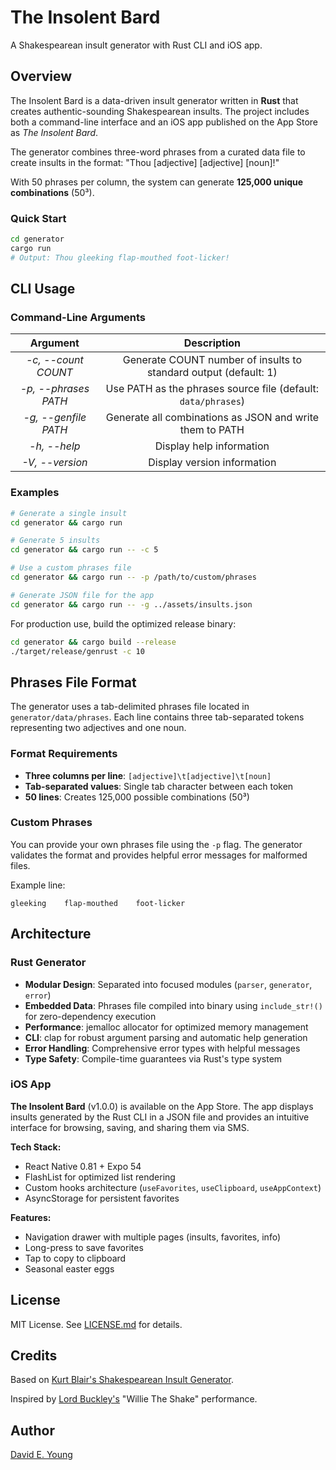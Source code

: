 # The Insolent Bard

A Shakespearean insult generator with Rust CLI and iOS app.

## Overview

The Insolent Bard is a data-driven insult generator written in **Rust** that creates authentic-sounding
Shakespearean insults. The project includes both a command-line interface and an iOS app published on the
App Store as _The Insolent Bard_.

The generator combines three-word phrases from a curated data file to create insults in the format:
"Thou [adjective] [adjective] [noun]!"

With 50 phrases per column, the system can generate **125,000 unique combinations** (50³).

### Quick Start

```bash
cd generator
cargo run
# Output: Thou gleeking flap-mouthed foot-licker!
```

## CLI Usage

### Command-Line Arguments

| Argument | Description |
| :-: |:-: |
| _-c, --count COUNT_ | Generate COUNT number of insults to standard output (default: 1) |
| _-p, --phrases PATH_ | Use PATH as the phrases source file (default: `data/phrases`) |
| _-g, --genfile PATH_ | Generate all combinations as JSON and write them to PATH |
| _-h, --help_ | Display help information |
| _-V, --version_ | Display version information |

### Examples

```bash
# Generate a single insult
cd generator && cargo run

# Generate 5 insults
cd generator && cargo run -- -c 5

# Use a custom phrases file
cd generator && cargo run -- -p /path/to/custom/phrases

# Generate JSON file for the app
cd generator && cargo run -- -g ../assets/insults.json
```

For production use, build the optimized release binary:

```bash
cd generator && cargo build --release
./target/release/genrust -c 10
```

## Phrases File Format

The generator uses a tab-delimited phrases file located in `generator/data/phrases`. Each line contains three
tab-separated tokens representing two adjectives and one noun.

### Format Requirements

- **Three columns per line**: `[adjective]\t[adjective]\t[noun]`
- **Tab-separated values**: Single tab character between each token
- **50 lines**: Creates 125,000 possible combinations (50³)

### Custom Phrases

You can provide your own phrases file using the `-p` flag. The generator validates the format and provides
helpful error messages for malformed files.

Example line:
```
gleeking	flap-mouthed	foot-licker
```

## Architecture

### Rust Generator

- **Modular Design**: Separated into focused modules (`parser`, `generator`, `error`)
- **Embedded Data**: Phrases file compiled into binary using `include_str!()` for zero-dependency execution
- **Performance**: jemalloc allocator for optimized memory management
- **CLI**: clap for robust argument parsing and automatic help generation
- **Error Handling**: Comprehensive error types with helpful messages
- **Type Safety**: Compile-time guarantees via Rust's type system

### iOS App

**The Insolent Bard** (v1.0.0) is available on the App Store. The app displays insults generated by the Rust
CLI in a JSON file and provides an intuitive interface for browsing, saving, and sharing them via SMS.

**Tech Stack:**
- React Native 0.81 + Expo 54
- FlashList for optimized list rendering
- Custom hooks architecture (`useFavorites`, `useClipboard`, `useAppContext`)
- AsyncStorage for persistent favorites

**Features:**
- Navigation drawer with multiple pages (insults, favorites, info)
- Long-press to save favorites
- Tap to copy to clipboard
- Seasonal easter eggs

## License

MIT License. See [LICENSE.md](LICENSE.md) for details.

## Credits

Based on [Kurt Blair's Shakespearean Insult Generator](https://github.com/Kurt-Blair/Shakespearean-Insult-Generator).

Inspired by [Lord Buckley's](http://www.lordbuckley.com/the-word-new/transcriptions/willie-the-shake.html) "Willie The Shake" performance.

## Author

[David E. Young](mailto:youngde811@pobox.com)
